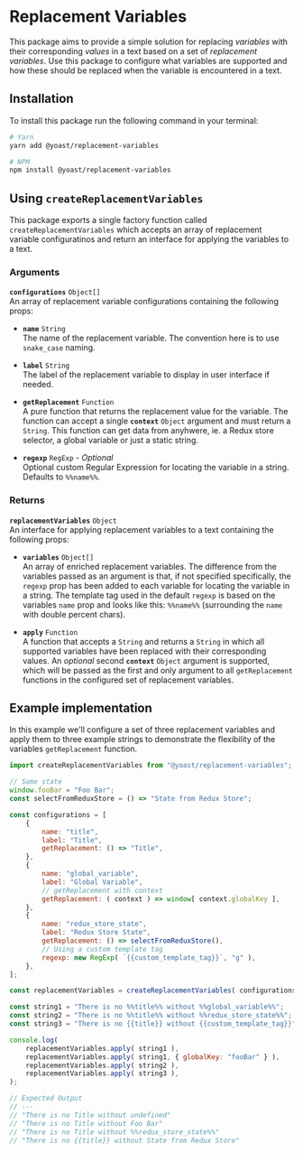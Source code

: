 # Replacement Variables

This package aims to provide a simple solution for replacing *variables* with their corresponding *values* in a text based on a set of *replacement variables*. Use this package to configure what variables are supported and how these should be replaced when the variable is encountered in a text.

## Installation

To install this package run the following command in your terminal:

```sh
# Yarn
yarn add @yoast/replacement-variables

# NPM
npm install @yoast/replacement-variables
```

## Using `createReplacementVariables`

This package exports a single factory function called `createReplacementVariables` which accepts an array of replacement variable configuratinos and return an interface for applying the variables to a text.

### Arguments

**`configurations`** `Object[]`\
An array of replacement variable configurations containing the following props:

- **`name`** `String`\
The name of the replacement variable. The convention here is to use `snake_case` naming.

- **`label`** `String`\
The label of the replacement variable to display in user interface if needed.

- **`getReplacement`** `Function`\
A pure function that returns the replacement value for the variable. The function can accept a single **`context`** `Object` argument and must return a `String`. This function can get data from anyhwere, ie. a Redux store selector, a global variable or just a static string.

- **`regexp`** `RegExp` - *Optional*\
Optional custom Regular Expression for locating the variable in a string. Defaults to `%%name%%`.

### Returns

**`replacementVariables`** `Object`\
An interface for applying replacement variables to a text containing the following props:

- **`variables`** `Object[]`\
An array of enriched replacement variables. The difference from the variables passed as an argument is that, if not specified specifically, the `regexp` prop has been added to each variable for locating the variable in a string. The template tag used in the default `regexp` is based on the variables `name` prop and looks like this: `%%name%%` (surrounding the `name` with double percent chars).

- **`apply`** `Function`\
A function that accepts a `String` and returns a `String` in which all supported variables have been replaced with their corresponding values. An *optional* second **`context`** `Object` argument is supported, which will be passed as the first and only argument to all `getReplacement` functions in the configured set of replacement variables.

## Example implementation

In this example we'll configure a set of three replacement variables and apply them to three example strings to demonstrate the flexibility of the variables `getReplacement` function.

```js
import createReplacementVariables from "@yoast/replacement-variables";

// Some state
window.fooBar = "Foo Bar";
const selectFromReduxStore = () => "State from Redux Store";

const configurations = [
    {
        name: "title",
        label: "Title",
        getReplacement: () => "Title",
    },
    {
        name: "global_variable",
        label: "Global Variable",
        // getReplacement with context
        getReplacement: ( context ) => window[ context.globalKey ],
    },
    {
        name: "redux_store_state",
        label: "Redux Store State",
        getReplacement: () => selectFromReduxStore(),
        // Using a custom template tag
        regexp: new RegExp( `{{custom_template_tag}}`, "g" ),
    },
];

const replacementVariables = createReplacementVariables( configurations );

const string1 = "There is no %%title%% without %%global_variable%%";
const string2 = "There is no %%title%% without %%redux_store_state%%";
const string3 = "There is no {{title}} without {{custom_template_tag}}";

console.log(
    replacementVariables.apply( string1 ),
    replacementVariables.apply( string1, { globalKey: "fooBar" } ),
    replacementVariables.apply( string2 ),
    replacementVariables.apply( string3 ),
);

// Expected Output
// ---
// "There is no Title without undefined"
// "There is no Title without Foo Bar"
// "There is no Title without %%redux_store_state%%"
// "There is no {{title}} without State from Redux Store"
```
